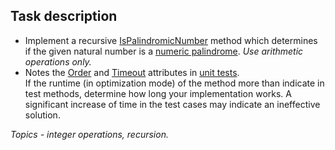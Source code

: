 ## Task description ##

- Implement a recursive [IsPalindromicNumber](PalindromicNumberTask/NumbersExtension.cs#L18) method which determines if the given natural number is a [numeric palindrome](https://en.wikipedia.org/wiki/Palindromic_number). *Use arithmetic operations only.*    
- Notes the [Order](PalindromicNumberTask.Tests/NumbersExtensionTests.cs#L34) and [Timeout](PalindromicNumberTask.Tests/NumbersExtensionTests.cs#L35) attributes in [unit tests](PalindromicNumberTask.Tests/NumbersExtensionTests.cs).   
If the runtime (in optimization mode) of the method more than indicate in test methods, determine how long your implementation works. A significant increase of time in the test cases may indicate an ineffective solution.

*Topics - integer operations, recursion.*
